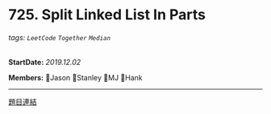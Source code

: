 # 725. Split Linked List In Parts

###### tags: `LeetCode` `Together` `Median`

**StartDate:** *2019.12.02*

**Members:** 🐣Jason 🐣Stanley 🐣MJ 🐣Hank

---

[題目連結](https://leetcode.com/problems/split-linked-list-in-parts/)